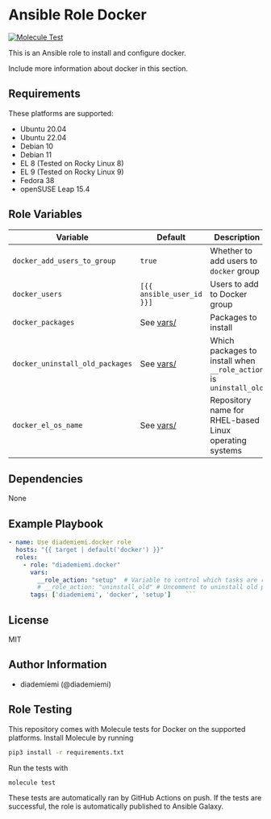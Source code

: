 Ansible Role Docker
=========

[![Molecule Test](https://github.com/diademiemi/ansible_role_docker/actions/workflows/molecule.yml/badge.svg)](https://github.com/diademiemi/ansible_role_docker/actions/workflows/molecule.yml)

This is an Ansible role to install and configure docker.

Include more information about docker in this section.

Requirements
------------
These platforms are supported:
- Ubuntu 20.04  
- Ubuntu 22.04  
- Debian 10  
- Debian 11  
- EL 8 (Tested on Rocky Linux 8)  
- EL 9 (Tested on Rocky Linux 9)  
- Fedora 38  
- openSUSE Leap 15.4

<!--
- List hardware requirements here  
-->

Role Variables
--------------

Variable | Default | Description
--- | --- | ---
`docker_add_users_to_group` | `true` | Whether to add users to `docker` group
`docker_users` | `[{{ ansible_user_id }}]` | Users to add to Docker group
`docker_packages` | See [vars/](./vars) | Packages to install
`docker_uninstall_old_packages` | See [vars/](./vars) | Which packages to install when `__role_action` is `uninstall_old`
`docker_el_os_name` | See [vars/](./vars) | Repository name for RHEL-based Linux operating systems
<!--
`variable` | `default` | Variable example
`long_variable` | See [defaults/main.yml](./defaults/main.yml) | Variable referring to defaults
`distro_specific_variable` | See [vars/debian.yml](./vars/debian.yml) | Variable referring to distro-specific variables
-->

Dependencies
------------
<!-- List dependencies on other roles or criteria -->
None

Example Playbook
----------------

```yaml
- name: Use diademiemi.docker role
  hosts: "{{ target | default('docker') }}"
  roles:
    - role: "diademiemi.docker"
      vars:
        __role_action: "setup"  # Variable to control which tasks are ran, default is "setup"
        # __role_action: "uninstall_old" # Uncomment to uninstall old packages
      tags: ['diademiemi', 'docker', 'setup']    ```

```

License
-------

MIT

Author Information
------------------

- diademiemi (@diademiemi)

Role Testing
------------

This repository comes with Molecule tests for Docker on the supported platforms.
Install Molecule by running

```bash
pip3 install -r requirements.txt
```

Run the tests with

```bash
molecule test
```

These tests are automatically ran by GitHub Actions on push. If the tests are successful, the role is automatically published to Ansible Galaxy.
